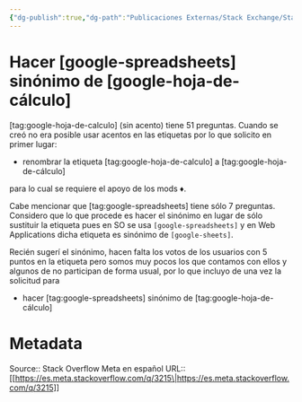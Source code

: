 ```yaml
---
{"dg-publish":true,"dg-path":"Publicaciones Externas/Stack Exchange/Stack Overflow en español/Stack Overflow en español Meta/es.meta.stackoverflow.com-3215.md","permalink":"/publicaciones-externas/stack-exchange/stack-overflow-en-espanol/stack-overflow-en-espanol-meta/es-meta-stackoverflow-com-3215/","title":"Hacer [google-spreadsheets] sinónimo de [google-hoja-de-cálculo]","hide":true,"noteIcon":"\"0\"","created":"2024-04-03T12:49:10.729-06:00","updated":"2024-04-05T16:44:02.397-06:00"}
---
```


# Hacer [google-spreadsheets] sinónimo de [google-hoja-de-cálculo]

[tag:google-hoja-de-calculo] (sin acento) tiene 51 preguntas. Cuando se creó no era posible usar acentos en las etiquetas por lo que solicito en primer lugar:

- renombrar la etiqueta [tag:google-hoja-de-calculo] a [tag:google-hoja-de-cálculo]

para lo cual se requiere el apoyo de los mods ♦.

Cabe mencionar que [tag:google-spreadsheets] tiene sólo 7 preguntas. Considero que lo que procede es hacer el sinónimo en lugar de sólo sustituir la etiqueta pues en SO se usa `[google-spreadsheets]` y en Web Applications dicha etiqueta es sinónimo de `[google-sheets]`.

Recién sugerí el sinónimo, hacen falta los votos de los usuarios con 5 puntos en la etiqueta pero somos muy pocos los que contamos con ellos y algunos de no participan de forma usual, por lo que incluyo de una vez la solicitud para

- hacer [tag:google-spreadsheets] sinónimo de [tag:google-hoja-de-cálculo]

# Metadata
Source:: Stack Overflow Meta en español
URL:: [[https://es.meta.stackoverflow.com/q/3215\|https://es.meta.stackoverflow.com/q/3215]]

